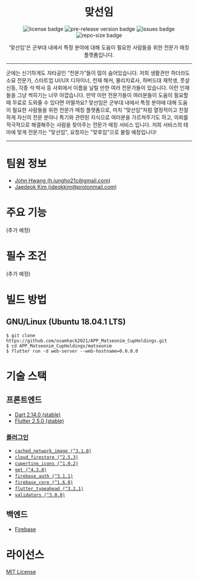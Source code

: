 <div align="center">

# 맞선임

![license badge](https://img.shields.io/github/license/osamhack2021/APP_Matseonim_CupHoldings)
![pre-release version badge](https://img.shields.io/github/v/release/osamhack2021/APP_Matseonim_CupHoldings?include_prereleases)
![issues badge](https://img.shields.io/github/issues/osamhack2021/APP_Matseonim_CupHoldings)
![repo-size badge](https://img.shields.io/github/repo-size/osamhack2021/APP_Matseonim_CupHoldings)
  
'맞선임'은 군부대 내에서 특정 분야에 대해 도움이 필요한 사람들을 위한 전문가 매칭 플랫폼입니다.

</div>

-----

군에는 신기하게도 자타공인 “전문가”들이 많이 숨어있습니다. 저희 생활관만 하더라도 소묘 전문가, 스타트업 UI/UX 디자이너, 천재 해커, 물리치료사, 하버드대 재학생, 풋살 신동, 각종 석·박사 등 사회에서 이름을 날릴 만한 여러 전문가들이 있습니다. 이런 인재들을 그냥 썩히기는 너무 아깝습니다. 만약 이런 전문가들이 여러분들이 도움이 필요할 때 무료로 도와줄 수 있다면 어떨까요? 맞선임은 군부대 내에서 특정 분야에 대해 도움이 필요한 사람들을 위한 전문가 매칭 플랫폼으로, 마치 "맞선임"처럼 열정적이고 친절하게 자신의 전문 분야나 특기와 관련된 지식으로 여러분을 가르쳐주기도 하고, 의뢰를 적극적으로 해결해주는 사람을 찾아주는 전문가 매칭 서비스 입니다. 저희 서비스의 테마에 맞게 전문가는 "맞선임", 요청자는 "맞후임"으로 불릴 예정입니다!

-----

# 팀원 정보

- [John Hwang (h.jungho21c@gmail.com)](https://github.com/jhhwang21c)
- [Jaedeok Kim (jdeokkim@protonmail.com)](https://github.com/jdeokkim)

# 주요 기능

(추가 예정)

# 필수 조건

(추가 예정)

# 빌드 방법

## GNU/Linux (Ubuntu 18.04.1 LTS)

```console
$ git clone https://github.com/osamhack2021/APP_Matseonim_CupHoldings.git
$ cd APP_Matseonim_CupHoldings/matseonim
$ flutter run -d web-server --web-hostname=0.0.0.0
```

# 기술 스택

## 프론트엔드

- [Dart 2.14.0 (stable)](https://github.com/dart-lang/sdk/commit/4c8a4f0d7ad055fa7dea5e80862cd2074f4454d3)
- [Flutter 2.5.0 (stable)](https://github.com/flutter/flutter/commit/4cc385b4b84ac2f816d939a49ea1f328c4e0b48e)

### [플러그인](https://github.com/osamhack2021/APP_Matseonim_CupHoldings/blob/main/matseonim/pubspec.yaml)

- [`cached_network_image (^3.1.0)`](https://pub.dev/packages/cached_network_image)
- [`cloud_firestore (^2.5.3)`](https://pub.dev/packages/cloud_firestore)
- [`cupertino_icons (^1.0.2)`](https://pub.dev/packages/cupertino_icons)
- [`get (^4.3.8)`](https://pub.dev/packages/get)
- [`firebase_auth (^3.1.1)`](https://pub.dev/packages/firebase_auth)
- [`firebase_core (^1.6.0)`](https://pub.dev/packages/firebase_core)
- [`flutter_typeahead (^3.2.1)`](https://pub.dev/packages/flutter_typeahead)
- [`validators (^3.0.0)`](https://pub.dev/packages/validators)

## 백엔드

- [Firebase](https://firebase.google.com/?hl=en)

# 라이선스

[MIT License](https://github.com/osamhack2021/APP_Matseonim_CupHoldings/blob/main/LICENSE)
